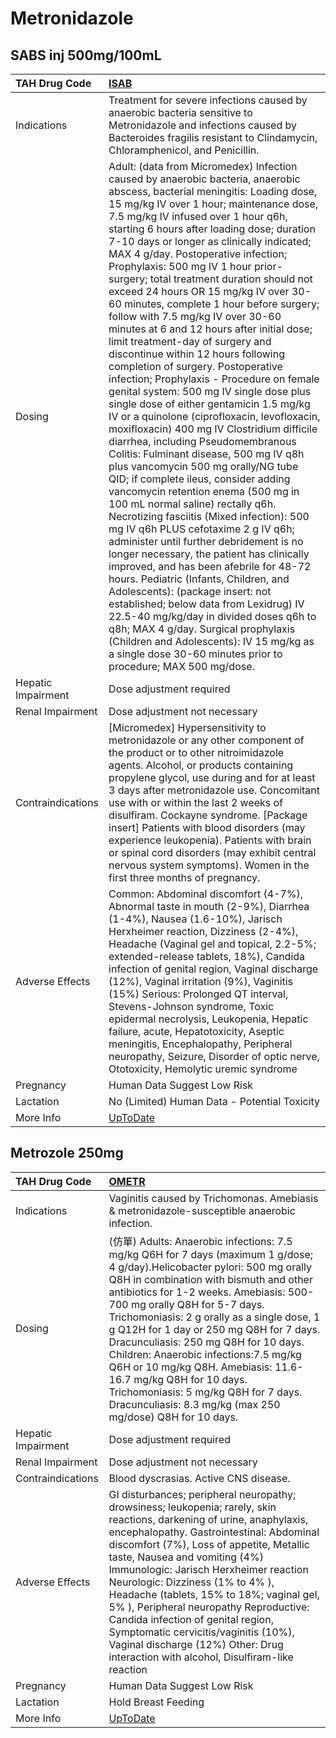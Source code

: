 # Metronidazole

## SABS inj 500mg/100mL

| TAH Drug Code      | [ISAB](https://www.tahsda.org.tw/drugs/hissearch.php?drug_code=ISAB)                                                                                                                                                                                                                                                                                                                                                                                                                                                                                                                                                                                                                                                                                                                                                                                                                                                                                                                                                                                                                                                                                                                                                                                                                                                                                                                                                                                                                                                                                                                                                                                                                                                               |
|:-------------------|:-----------------------------------------------------------------------------------------------------------------------------------------------------------------------------------------------------------------------------------------------------------------------------------------------------------------------------------------------------------------------------------------------------------------------------------------------------------------------------------------------------------------------------------------------------------------------------------------------------------------------------------------------------------------------------------------------------------------------------------------------------------------------------------------------------------------------------------------------------------------------------------------------------------------------------------------------------------------------------------------------------------------------------------------------------------------------------------------------------------------------------------------------------------------------------------------------------------------------------------------------------------------------------------------------------------------------------------------------------------------------------------------------------------------------------------------------------------------------------------------------------------------------------------------------------------------------------------------------------------------------------------------------------------------------------------------------------------------------------------|
| Indications        | Treatment for severe infections caused by anaerobic bacteria sensitive to Metronidazole and infections caused by Bacteroides fragilis resistant to Clindamycin, Chloramphenicol, and Penicillin.                                                                                                                                                                                                                                                                                                                                                                                                                                                                                                                                                                                                                                                                                                                                                                                                                                                                                                                                                                                                                                                                                                                                                                                                                                                                                                                                                                                                                                                                                                                                   |
| Dosing             | Adult: (data from Micromedex) Infection caused by anaerobic bacteria, anaerobic abscess, bacterial meningitis: Loading dose, 15 mg/kg IV over 1 hour; maintenance dose, 7.5 mg/kg IV infused over 1 hour q6h, starting 6 hours after loading dose; duration 7-10 days or longer as clinically indicated; MAX 4 g/day. Postoperative infection; Prophylaxis: 500 mg IV 1 hour prior-surgery; total treatment duration should not exceed 24 hours OR 15 mg/kg IV over 30-60 minutes, complete 1 hour before surgery; follow with 7.5 mg/kg IV over 30-60 minutes at 6 and 12 hours after initial dose; limit treatment-day of surgery and discontinue within 12 hours following completion of surgery. Postoperative infection; Prophylaxis - Procedure on female genital system: 500 mg IV single dose plus single dose of either gentamicin 1.5 mg/kg IV or a quinolone (ciprofloxacin, levofloxacin, moxifloxacin) 400 mg IV Clostridium difficile diarrhea, including Pseudomembranous Colitis: Fulminant disease, 500 mg IV q8h plus vancomycin 500 mg orally/NG tube QID; if complete ileus, consider adding vancomycin retention enema (500 mg in 100 mL normal saline) rectally q6h. Necrotizing fasciitis (Mixed infection): 500 mg IV q6h PLUS cefotaxime 2 g IV q6h; administer until further debridement is no longer necessary, the patient has clinically improved, and has been afebrile for 48-72 hours. Pediatric (Infants, Children, and Adolescents): (package insert: not established; below data from Lexidrug) IV 22.5-40 mg/kg/day in divided doses q6h to q8h; MAX 4 g/day. Surgical prophylaxis (Children and Adolescents): IV 15 mg/kg as a single dose 30-60 minutes prior to procedure; MAX 500 mg/dose. |
| Hepatic Impairment | Dose adjustment required                                                                                                                                                                                                                                                                                                                                                                                                                                                                                                                                                                                                                                                                                                                                                                                                                                                                                                                                                                                                                                                                                                                                                                                                                                                                                                                                                                                                                                                                                                                                                                                                                                                                                                           |
| Renal Impairment   | Dose adjustment not necessary                                                                                                                                                                                                                                                                                                                                                                                                                                                                                                                                                                                                                                                                                                                                                                                                                                                                                                                                                                                                                                                                                                                                                                                                                                                                                                                                                                                                                                                                                                                                                                                                                                                                                                      |
| Contraindications  | [Micromedex] Hypersensitivity to metronidazole or any other component of the product or to other nitroimidazole agents. Alcohol, or products containing propylene glycol, use during and for at least 3 days after metronidazole use. Concomitant use with or within the last 2 weeks of disulfiram. Cockayne syndrome. [Package insert] Patients with blood disorders (may experience leukopenia). Patients with brain or spinal cord disorders (may exhibit central nervous system symptoms). Women in the first three months of pregnancy.                                                                                                                                                                                                                                                                                                                                                                                                                                                                                                                                                                                                                                                                                                                                                                                                                                                                                                                                                                                                                                                                                                                                                                                      |
| Adverse Effects    | Common: Abdominal discomfort (4-7%), Abnormal taste in mouth (2-9%), Diarrhea (1-4%), Nausea (1.6-10%), Jarisch Herxheimer reaction, Dizziness (2-4%), Headache (Vaginal gel and topical, 2.2-5%; extended-release tablets, 18%), Candida infection of genital region, Vaginal discharge (12%), Vaginal irritation (9%), Vaginitis (15%) Serious: Prolonged QT interval, Stevens-Johnson syndrome, Toxic epidermal necrolysis, Leukopenia, Hepatic failure, acute, Hepatotoxicity, Aseptic meningitis, Encephalopathy, Peripheral neuropathy, Seizure, Disorder of optic nerve, Ototoxicity, Hemolytic uremic syndrome                                                                                                                                                                                                                                                                                                                                                                                                                                                                                                                                                                                                                                                                                                                                                                                                                                                                                                                                                                                                                                                                                                             |
| Pregnancy          | Human Data Suggest Low Risk                                                                                                                                                                                                                                                                                                                                                                                                                                                                                                                                                                                                                                                                                                                                                                                                                                                                                                                                                                                                                                                                                                                                                                                                                                                                                                                                                                                                                                                                                                                                                                                                                                                                                                        |
| Lactation          | No (Limited) Human Data - Potential Toxicity                                                                                                                                                                                                                                                                                                                                                                                                                                                                                                                                                                                                                                                                                                                                                                                                                                                                                                                                                                                                                                                                                                                                                                                                                                                                                                                                                                                                                                                                                                                                                                                                                                                                                       |
| More Info          | [UpToDate](https://www.uptodate.com/contents/metronidazole-drug-information)                                                                                                                                                                                                                                                                                                                                                                                                                                                                                                                                                                                                                                                                                                                                                                                                                                                                                                                                                                                                                                                                                                                                                                                                                                                                                                                                                                                                                                                                                                                                                                                                                                                       |

## Metrozole 250mg

| TAH Drug Code      | [OMETR](https://www.tahsda.org.tw/drugs/hissearch.php?drug_code=OMETR)                                                                                                                                                                                                                                                                                                                                                                                                                                                                                                                            |
|:-------------------|:--------------------------------------------------------------------------------------------------------------------------------------------------------------------------------------------------------------------------------------------------------------------------------------------------------------------------------------------------------------------------------------------------------------------------------------------------------------------------------------------------------------------------------------------------------------------------------------------------|
| Indications        | Vaginitis caused by Trichomonas. Amebiasis & metronidazole-susceptible anaerobic infection.                                                                                                                                                                                                                                                                                                                                                                                                                                                                                                       |
| Dosing             | (仿單) Adults: Anaerobic infections: 7.5 mg/kg Q6H for 7 days (maximum 1 g/dose; 4 g/day).Helicobacter pylori: 500 mg orally Q8H in combination with bismuth and other antibiotics for 1-2 weeks. Amebiasis: 500-700 mg orally Q8H for 5-7 days. Trichomoniasis: 2 g orally as a single dose, 1 g Q12H for 1 day or 250 mg Q8H for 7 days. Dracunculiasis: 250 mg Q8H for 10 days. Children: Anaerobic infections:7.5 mg/kg Q6H or 10 mg/kg Q8H. Amebiasis: 11.6-16.7 mg/kg Q8H for 10 days. Trichomoniasis: 5 mg/kg Q8H for 7 days. Dracunculiasis: 8.3 mg/kg (max 250 mg/dose) Q8H for 10 days. |
| Hepatic Impairment | Dose adjustment required                                                                                                                                                                                                                                                                                                                                                                                                                                                                                                                                                                          |
| Renal Impairment   | Dose adjustment not necessary                                                                                                                                                                                                                                                                                                                                                                                                                                                                                                                                                                     |
| Contraindications  | Blood dyscrasias. Active CNS disease.                                                                                                                                                                                                                                                                                                                                                                                                                                                                                                                                                             |
| Adverse Effects    | GI disturbances; peripheral neuropathy; drowsiness; leukopenia; rarely, skin reactions, darkening of urine, anaphylaxis, encephalopathy. Gastrointestinal: Abdominal discomfort (7%), Loss of appetite, Metallic taste, Nausea and vomiting (4%) Immunologic: Jarisch Herxheimer reaction Neurologic: Dizziness (1% to 4% ), Headache (tablets, 15% to 18%; vaginal gel, 5% ), Peripheral neuropathy Reproductive: Candida infection of genital region, Symptomatic cervicitis/vaginitis (10%), Vaginal discharge (12%) Other: Drug interaction with alcohol, Disulfiram-like reaction            |
| Pregnancy          | Human Data Suggest Low Risk                                                                                                                                                                                                                                                                                                                                                                                                                                                                                                                                                                       |
| Lactation          | Hold Breast Feeding                                                                                                                                                                                                                                                                                                                                                                                                                                                                                                                                                                               |
| More Info          | [UpToDate](https://www.uptodate.com/contents/metronidazole-drug-information)                                                                                                                                                                                                                                                                                                                                                                                                                                                                                                                      |

